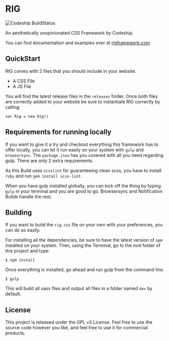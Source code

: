 RIG
===
![Codeship BuildStatus](https://codeship.com/projects/a62fd230-b042-0132-a853-0e5ba92aabbb/status?branch=master)

An aesthetically unopinionated CSS Framework by Codeship.

You can find documentation and examples over at [rigframework.com](http://rigframework.com/)

## QuickStart

RIG comes with 2 files that you should include in your website.

- A CSS File
- A JS File

You will find the latest release files in the `releases` folder. 
Once both files are correctly added to your website be sure to instantiate RIG correctly by calling:

```
var Rig = new Rig()
```

## Requirements for running locally

If you want to give it a try and checkout everything this framework has to offer locally, you can let it run easily on your system with `gulp` and `browsersync`.
The `package.json` has you covered with all you need regarding gulp. There are only 2 extra requirements.

As this Build uses `scsslint` for guaranteeing clean scss, you have to install `ruby` and run `gem install scss-lint`.

When you have gulp installed globally, you can kick off the thing by typing `gulp` in your terminal and you are good to go. Browsersync and Notification Builds handle the rest.


## Building

If you want to build the `rig.css` file on your own with your preferences, you can do so easily.

For installing all the dependencies, be sure to have the latest version of `npm` installed on your system. Then, using the Terminal, go to the root folder of this project and type:

```
$ npm install
```

Once everything is installed, go ahead and run gulp from the command line.

```
$ gulp
```

This will build all sass files and output all files in a folder named `dev` by default.

## License

This project is released under the GPL v3 License. Feel free to use the source code however you like, and feel free to use it for commercial products.
